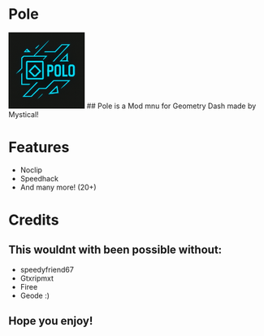 # Pole

<img src="logo.png" width="150" alt="the mod's logo" />
## Pole is a Mod mnu for Geometry Dash made by Mystical!

# Features
- Noclip
- Speedhack
- And many more! (20+)

# Credits

## This wouldnt with been possible without:

- speedyfriend67
- Gtxripmxt
- Firee
- Geode :)

## Hope you enjoy!

